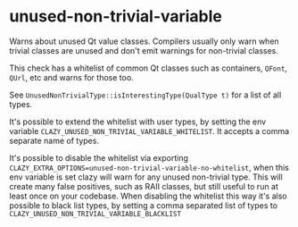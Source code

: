 # unused-non-trivial-variable

 Warns about unused Qt value classes.
 Compilers usually only warn when trivial classes are unused and don't emit warnings for non-trivial classes.

 This check has a whitelist of common Qt classes such as containers, `QFont`, `QUrl`, etc and warns for those too.

 See `UnusedNonTrivialType::isInterestingType(QualType t)` for a list of all types.

 It's possible to extend the whitelist with user types, by setting the env variable `CLAZY_UNUSED_NON_TRIVIAL_VARIABLE_WHITELIST`.
 It accepts a comma separate name of types.

 It's possible to disable the whitelist via exporting `CLAZY_EXTRA_OPTIONS=unused-non-trivial-variable-no-whitelist`,
 when this env variable is set clazy will warn for any unused non-trivial type. This will create many false positives,
 such as RAII classes, but still useful to run at least once on your codebase. When disabling the whitelist this way it's also possible
 to black list types, by setting a comma separated list of types to `CLAZY_UNUSED_NON_TRIVIAL_VARIABLE_BLACKLIST`
